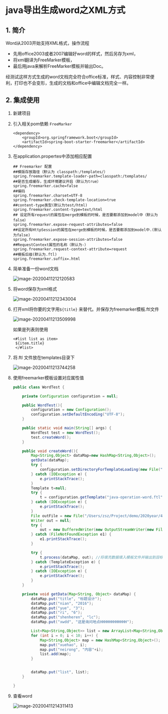 # java导出生成word之XML方式

## 1. 简介

Word从2003开始支持XML格式，操作流程

- 先用office2003或者2007编辑好word的样式，然后另存为xml，
- 将xml翻译为FreeMarker模板，
- 最后用java来解析FreeMarker模板并输出Doc。

经测试这样方式生成的word文档完全符合office标准，样式、内容控制非常便利，打印也不会变形，生成的文档和office中编辑文档完全一样。

## 2. 集成使用

1. 新建项目

2. 引入相关pom依赖 `FreeMarker`

   ```
   <dependency>
       <groupId>org.springframework.boot</groupId>
       <artifactId>spring-boot-starter-freemarker</artifactId>
   </dependency>
   ```

3. 在application.propertes中添加相应配置

   ```
   ## Freemarker 配置
   ##模版存放路径（默认为 classpath:/templates/）
   spring.freemarker.template-loader-path=classpath:/templates/
   ##是否生成缓存，生成环境建议开启（默认为true）
   spring.freemarker.cache=false
   ##编码
   spring.freemarker.charset=UTF-8
   spring.freemarker.check-template-location=true
   ##content-type类型(默认为test/html)
   spring.freemarker.content-type=text/html
   ## 设定所有request的属性在merge到模板的时候，是否要都添加到model中（默认为false）
   spring.freemarker.expose-request-attributes=false
   ##设定所有HttpSession的属性在merge到模板的时候，是否要都添加到model中.(默认为false)
   spring.freemarker.expose-session-attributes=false
   ##RequestContext属性的名称（默认为-）
   spring.freemarker.request-context-attribute=request
   ##模板后缀(默认为.ftl)
   spring.freemarker.suffix=.html
   ```

4. 简单准备一份word文档

   ![image-20200411212120583](https://gitee.com/zszdevelop/blogimage/raw/master/img/image-20200411212120583.png)

5. 将word保存为xml格式

   ![image-20200411212343004](https://gitee.com/zszdevelop/blogimage/raw/master/img/image-20200411212343004.png)

6. 打开xml将你要的文字用`${title}` 来替代。并保存为freemarker模板.ftl文件

   ![image-20200411213509998](https://gitee.com/zszdevelop/blogimage/raw/master/img/image-20200411213509998.png)

   如果是列表则使用

   ```
   <#list list as item>
   	${item.title}
    </#list>
   ```

7. 将.ftl 文件放在templates目录下

   ![image-20200411213744258](https://gitee.com/zszdevelop/blogimage/raw/master/img/image-20200411213744258.png)

8. 使用freemarker模板设置对应属性值

   ```java
   public class WordTest {
   
       private Configuration configuration = null;
   
       public WordTest(){
           configuration = new Configuration();
           configuration.setDefaultEncoding("UTF-8");
       }
   
       public static void main(String[] args) {
           WordTest test = new WordTest();
           test.createWord();
       }
   
       public void createWord(){
           Map<String,Object> dataMap=new HashMap<String,Object>();
           getData(dataMap);
           try {
               configuration.setDirectoryForTemplateLoading(new File("/Users/zsz/Project/demo/2020year/4yue/operationword/src/main/resources/templates"));
           } catch (IOException e) {
               e.printStackTrace();
           }
           Template t=null;
           try {
               t = configuration.getTemplate("java-operation-word.ftl"); //获取模板文件
           } catch (IOException e) {
               e.printStackTrace();
           }
           File outFile = new File("/Users/zsz/Project/demo/2020year/4yue/operationword/toword+"+System.currentTimeMillis()+".doc"); //导出文件
           Writer out = null;
           try {
               out = new BufferedWriter(new OutputStreamWriter(new FileOutputStream(outFile)));
           } catch (FileNotFoundException e1) {
               e1.printStackTrace();
           }
   
           try {
               t.process(dataMap, out); //将填充数据填入模板文件并输出到目标文件
           } catch (TemplateException e) {
               e.printStackTrace();
           } catch (IOException e) {
               e.printStackTrace();
           }
       }
   
       private void getData(Map<String, Object> dataMap) {
           dataMap.put("title", "标题设计");
           dataMap.put("nian", "2016");
           dataMap.put("yue", "3");
           dataMap.put("ri", "6");
           dataMap.put("shenheren", "lc");
           dataMap.put("xwdd", "这是询问地点HHHHHHHHHHHH");
   
           List<Map<String,Object>> list = new ArrayList<Map<String,Object>>();
           for (int i = 0; i < 10; i++) {
               Map<String,Object> map = new HashMap<String,Object>();
               map.put("xuehao", i);
               map.put("neirong", "内容"+i);
               list.add(map);
           }
   
   
           dataMap.put("list", list);
       }
   
   }
   ```

9. 查看word

   ![image-20200411214311413](https://gitee.com/zszdevelop/blogimage/raw/master/img/image-20200411214311413.png)

